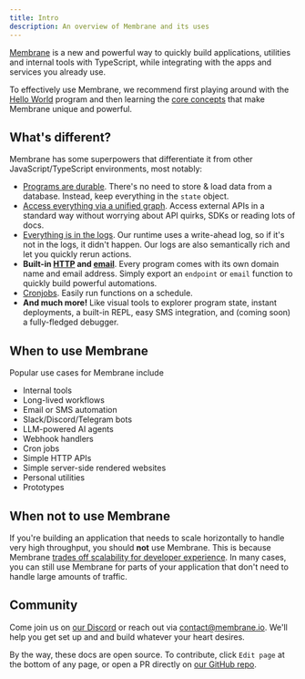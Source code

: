 ```yaml
---
title: Intro
description: An overview of Membrane and its uses
---
```


<a href="https://www.membrane.io">Membrane</a> is a new and powerful way to
quickly build applications, utilities and internal tools with TypeScript, while
integrating with the apps and services you already use.

To effectively use Membrane, we recommend first playing around with the
[Hello World](/getting-started/hello-world) program and then learning the
[core concepts](/concepts/programs) that make Membrane unique and powerful.

<!-- TODO: Add a visualization that communicates what membrane is in a few seconds -->

## What's different?

Membrane has some superpowers that differentiate it from other
JavaScript/TypeScript environments, most notably:

- [Programs are durable](/concepts/programs). There's no need to store & load
  data from a database. Instead, keep everything in the `state` object.
- [Access everything via a unified graph](/concepts/the-graph). Access external
  APIs in a standard way without worrying about API quirks, SDKs or reading lots
  of docs.
- [Everything is in the logs](/concepts/observability). Our runtime uses a
  write-ahead log, so if it's not in the logs, it didn't happen. Our logs are
  also semantically rich and let you quickly rerun actions.
- **Built-in [HTTP](/guides/endpoints) and [email](/guides/email)**. Every
  program comes with its own domain name and email address. Simply export an
  `endpoint` or `email` function to quickly build powerful automations.
- [Cronjobs](/guides/timers). Easily run functions on a schedule.
- **And much more!** Like visual tools to explorer program state, instant
  deployments, a built-in REPL, easy SMS integration, and (coming soon) a
  fully-fledged debugger.

## When to use Membrane

Popular use cases for Membrane include

- Internal tools
- Long-lived workflows
- Email or SMS automation
- Slack/Discord/Telegram bots
- LLM-powered AI agents
- Webhook handlers
- Cron jobs
- Simple HTTP APIs
- Simple server-side rendered websites
- Personal utilities
- Prototypes

## When not to use Membrane

If you're building an application that needs to scale horizontally to handle
very high throughput, you should **not** use Membrane. This is because Membrane
[trades off scalability for developer experience](/concepts/programs). In many
cases, you can still use Membrane for parts of your application that don't need
to handle large amounts of traffic.

## Community

Come join us on <a href="https://discord.gg/4RHyJDV8kj" target="_blank">our
Discord</a> or reach out via [contact@membrane.io](mailto:contact@membrane.io).
We'll help you get set up and and build whatever your heart desires.

By the way, these docs are open source. To contribute, click `Edit page` at the
bottom of any page, or open a PR directly on
[our GitHub repo](https://github.com/membrane-io/docs).
